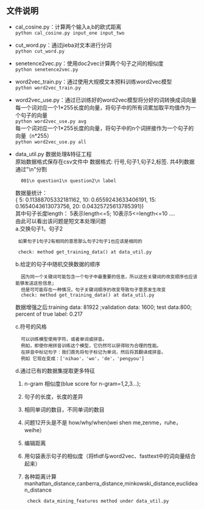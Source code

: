## 文件说明
- cal_cosine.py：计算两个输入a,b的欧式距离<br/>
		```python cal_cosine.py input_one input_two```

- cut_word.py：通过jieba对文本进行分词<br/>
		```python cut_word.py```

- senetence2vec.py：使用doc2vec计算两个句子之间的相似度<br/>
		```python senetence2vec.py```

- word2vec_train.py：通过使用大规模文本预料训练word2vec模型<br/>
		```python word2vec_train.py```

- word2vec_use.py：通过已训练好的word2vec模型将分好的词转换成词向量<br/>
		每一个词对应一个1\*255长度的向量，将句子中的所有词累加取平均值作为一个句子的向量<br/>
		```python word2vec_use.py avg```<br/>
		每一个词对应一个1\*255长度的向量，将句子中的n个词拼接作为一个句子的向量（n\*255）<br/>
		```python word2vec_use.py all```

- data_util.py 数据处理&特征工程<br/>
  原始数据格式保存在csv文件中
  数据格式: 行号,句子1,句子2,标签. 共4列数据通过"\n"分割

        001\n question1\n question2\n label
  数据量统计：<br/>
  { 5: 0.11388705332181162, 10: 0.6559243633406191, 15: 0.1654043613073756, 20: 0.04325725613785391})<br/>
  其中句子长度length： 5表示length<=5; 10表示5<=length<=10 ....<br/>
  由此可以看出该问题是短文本处理问题<br/>
  a.交换句子1，句子2

       如果句子1句子2有相同的意思那么句子2句子1也应该是相同的

       check: method get_training_data() at data_util.py

    b.给定的句子中随机交换数据的顺序

        因为同一个关键词可能包含一个句子中最重要的信息，所以这些关键词的改变顺序也应该能够发送这些信息;
        但是可可能存在一种情况，句子关键词顺序的改变导致句子意思发生改变
        check: method get_training_data() at data_util.py

  数据增强之后:training data: 81922 ;validation data: 1600; test data:800; percent of true label: 0.217

    c.符号的风格

        可以训练模型使用字符，或者单词或拼音。
        例如，即使你用拼音训练这个模型，它仍然可以获得较为合理的性能。
        在拼音中标记句子：我们首先将句子标记为单词，然后将其翻译成拼音。
        例如 它现在变成：['nihao'，'wo'，'de'，'pengyou']
    d.通过已有的数据集提取更多特征

    1) n-gram 相似度(blue score for n-gram=1,2,3...);

    2) 句子的长度，长度的差异

    3) 相同单词的数目，不同单词的数目

    4) 问题12开头是不是 how/why/when(wei shen me,zenme，ruhe，weihe）

    5) 编辑距离

    6) 用句袋表示句子的相似度（将tfidf与word2vec、fasttext中的词向量结合起来）

    7) 各种距离计算manhattan_distance,canberra_distance,minkowski_distance,euclidean_distance

            check data_mining_features method under data_util.py



